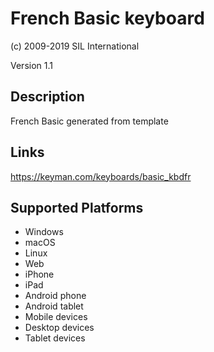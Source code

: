 French Basic keyboard
==============

(c) 2009-2019 SIL International

Version 1.1

Description
-----------

French Basic generated from template

Links
-----
https://keyman.com/keyboards/basic_kbdfr

Supported Platforms
-------------------
 * Windows
 * macOS
 * Linux
 * Web
 * iPhone
 * iPad
 * Android phone
 * Android tablet
 * Mobile devices
 * Desktop devices
 * Tablet devices

